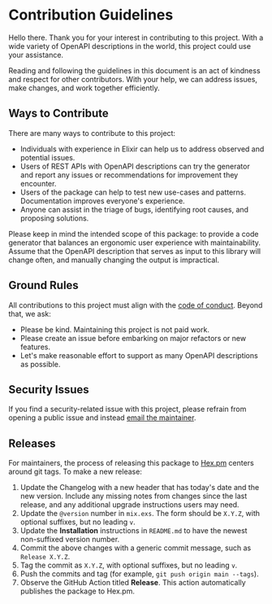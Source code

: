 # Contribution Guidelines

Hello there.
Thank you for your interest in contributing to this project.
With a wide variety of OpenAPI descriptions in the world, this project could use your assistance.

Reading and following the guidelines in this document is an act of kindness and respect for other contributors.
With your help, we can address issues, make changes, and work together efficiently.

## Ways to Contribute

There are many ways to contribute to this project:

* Individuals with experience in Elixir can help us to address observed and potential issues.
* Users of REST APIs with OpenAPI descriptions can try the generator and report any issues or recommendations for improvement they encounter.
* Users of the package can help to test new use-cases and patterns. Documentation improves everyone's experience.
* Anyone can assist in the triage of bugs, identifying root causes, and proposing solutions.

Please keep in mind the intended scope of this package: to provide a code generator that balances an ergonomic user experience with maintainability.
Assume that the OpenAPI description that serves as input to this library will change often, and manually changing the output is impractical.

## Ground Rules

All contributions to this project must align with the [code of conduct](CODE_OF_CONDUCT.md).
Beyond that, we ask:

* Please be kind. Maintaining this project is not paid work.
* Please create an issue before embarking on major refactors or new features.
* Let's make reasonable effort to support as many OpenAPI descriptions as possible.

## Security Issues

If you find a security-related issue with this project, please refrain from opening a public issue and instead [email the maintainer](mailto:public@aj-foster.com).

## Releases

For maintainers, the process of releasing this package to [Hex.pm](https://hex.pm/packages/oapi_generator) centers around git tags.
To make a new release:

1. Update the Changelog with a new header that has today's date and the new version.
  Include any missing notes from changes since the last release, and any additional upgrade instructions users may need.
2. Update the `@version` number in `mix.exs`.
  The form should be `X.Y.Z`, with optional suffixes, but no leading `v`.
3. Update the **Installation** instructions in `README.md` to have the newest non-suffixed version number.
4. Commit the above changes with a generic commit message, such as `Release X.Y.Z`.
5. Tag the commit as `X.Y.Z`, with optional suffixes, but no leading `v`.
6. Push the commits and tag (for example, `git push origin main --tags`).
7. Observe the GitHub Action titled **Release**.
  This action automatically publishes the package to Hex.pm.
